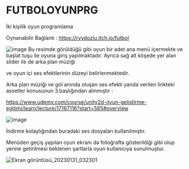 # FUTBOLOYUNPRG
İki kişilik oyun programlama

Oynanabilir Bağlantı : https://rvydozlu.itch.io/futbol 
 
 ![image](https://user-images.githubusercontent.com/54940125/215627234-4e7f53aa-f580-480e-9024-34cc0733b128.png)
Bu resimde görüldüğü gibi oyun bir adet ana menü içermekte ve başlat tuşu ile oyuna giriş yapılmaktadır. Ayrıca sağ alt köşede yer alan slider ile de arka plan müziği

ve oyun içi ses efektlerinin düzeyi belirlenmektedir. 

Arka plan müziği ve gol anında oluşan ses efekti yanda verilen linkteki assetler konusunun 3.başlığından alınmıştır : 

https://www.udemy.com/course/unity2d-oyun-gelistirme-egitimi/learn/lecture/17167116?start=585#overview 

![image](https://user-images.githubusercontent.com/54940125/215627806-bb97633c-48a8-4d57-99fb-edc9a0f73a3e.png) 

İndirme kolaylığından buradaki ses dosyaları kullanılmıştır.


Menüden geçiş yapılan oyun ekranı da fotoğrafta gösterildiği gibi olup yerine getirilmesi beklenen şartlarla oyun kullanıcıya sunulmuştur. 

![Ekran görüntüsü_20230131_032301](https://user-images.githubusercontent.com/54940125/215628353-1ddb52f1-a25e-4326-b012-73a2bfc79742.png)




